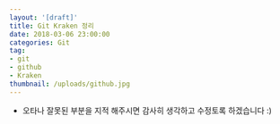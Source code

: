 ```yaml
---
layout: '[draft]'
title: Git Kraken 정리
date: 2018-03-06 23:00:00
categories: Git
tag:
- git
- github
- Kraken
thumbnail: /uploads/github.jpg
---
```


* 오타나 잘못된 부분을 지적 해주시면 감사히 생각하고 수정토록 하겠습니다 :)
